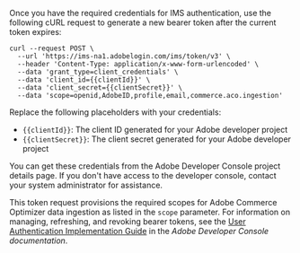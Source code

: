 Once you have the required credentials for IMS authentication, use the following cURL request to generate a new bearer token after the current token expires:

```shell
curl --request POST \
  --url 'https://ims-na1.adobelogin.com/ims/token/v3' \
  --header 'Content-Type: application/x-www-form-urlencoded' \
  --data 'grant_type=client_credentials' \
  --data 'client_id={{clientId}}' \
  --data 'client_secret={{clientSecret}}' \
  --data 'scope=openid,AdobeID,profile,email,commerce.aco.ingestion'
```

Replace the following placeholders with your credentials:

- `{{clientId}}`: The client ID generated for your Adobe developer project
- `{{clientSecret}}`: The client secret generated for your Adobe developer project

You can get these credentials from the Adobe Developer Console project details page. If you don't have access to the developer console, contact your system administrator for assistance.

<InlineAlert variant="info" slots="text" />

This token request provisions the required scopes for Adobe Commerce Optimizer data ingestion as listed in the `scope` parameter. For information on managing, refreshing, and revoking bearer tokens, see the [User Authentication Implementation Guide](https://developer.adobe.com/developer-console/docs/guides/authentication/UserAuthentication/) in the *Adobe Developer Console documentation*.
